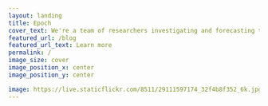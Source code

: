 ```yaml
---
layout: landing
title: Epoch
cover_text: We're a team of researchers investigating and forecasting the development of advanced AI.
featured_url: /blog
featured_url_text: Learn more
permalink: /
image_size: cover
image_position_x: center
image_position_y: center

image: https://live.staticflickr.com/8511/29111597174_32f4b8f352_6k.jpg
---
```

